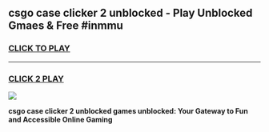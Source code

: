 
## csgo case clicker 2 unblocked - Play Unblocked Gmaes & Free #inmmu
<h3>
<a href="https://news.freeplayer.one?title=csgo_case_clicker_2_unblocked&ref=26F">CLICK TO PLAY</a></h3>
<hr>

<h3>
<a href="https://news.freeplayer.one?title=csgo_case_clicker_2_unblocked&ref=26F">CLICK 2 PLAY</a>
  
</h3>

<a href="https://news.freeplayer.one?title=csgo_case_clicker_2_unblocked&ref=26F/"><img src="https://clearcache.store/games.png"></a>


**csgo case clicker 2 unblocked games unblocked: Your Gateway to Fun and Accessible Online Gaming**
